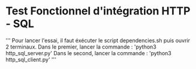 # Test Fonctionnel d'intégration HTTP - SQL

'''
Pour lancer l'essai, il faut éxécuter le script dependencies.sh puis ouvrir 2 terminaux. 
Dans le premier, lancer la commande : 'python3 http_sql_server.py'
Dans le second, lancer la commande : 'python3 http_sql_client.py'
'''